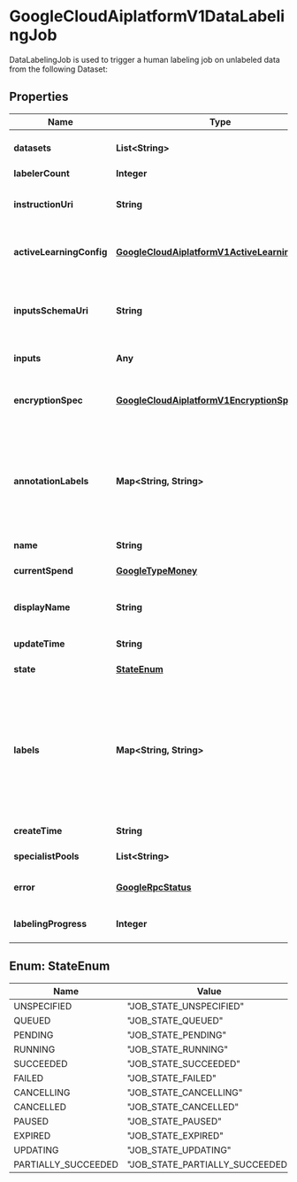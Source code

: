 

# GoogleCloudAiplatformV1DataLabelingJob

DataLabelingJob is used to trigger a human labeling job on unlabeled data from the following Dataset:

## Properties

| Name | Type | Description | Notes |
|------------ | ------------- | ------------- | -------------|
|**datasets** | **List&lt;String&gt;** | Required. Dataset resource names. Right now we only support labeling from a single Dataset. Format: &#x60;projects/{project}/locations/{location}/datasets/{dataset}&#x60; |  [optional] |
|**labelerCount** | **Integer** | Required. Number of labelers to work on each DataItem. |  [optional] |
|**instructionUri** | **String** | Required. The Google Cloud Storage location of the instruction pdf. This pdf is shared with labelers, and provides detailed description on how to label DataItems in Datasets. |  [optional] |
|**activeLearningConfig** | [**GoogleCloudAiplatformV1ActiveLearningConfig**](GoogleCloudAiplatformV1ActiveLearningConfig.md) | Parameters that configure the active learning pipeline. Active learning will label the data incrementally via several iterations. For every iteration, it will select a batch of data based on the sampling strategy. |  [optional] |
|**inputsSchemaUri** | **String** | Required. Points to a YAML file stored on Google Cloud Storage describing the config for a specific type of DataLabelingJob. The schema files that can be used here are found in the https://storage.googleapis.com/google-cloud-aiplatform bucket in the /schema/datalabelingjob/inputs/ folder. |  [optional] |
|**inputs** | **Any** | Required. Input config parameters for the DataLabelingJob. |  [optional] |
|**encryptionSpec** | [**GoogleCloudAiplatformV1EncryptionSpec**](GoogleCloudAiplatformV1EncryptionSpec.md) | Customer-managed encryption key spec for a DataLabelingJob. If set, this DataLabelingJob will be secured by this key. Note: Annotations created in the DataLabelingJob are associated with the EncryptionSpec of the Dataset they are exported to. |  [optional] |
|**annotationLabels** | **Map&lt;String, String&gt;** | Labels to assign to annotations generated by this DataLabelingJob. Label keys and values can be no longer than 64 characters (Unicode codepoints), can only contain lowercase letters, numeric characters, underscores and dashes. International characters are allowed. See https://goo.gl/xmQnxf for more information and examples of labels. System reserved label keys are prefixed with \&quot;aiplatform.googleapis.com/\&quot; and are immutable. |  [optional] |
|**name** | **String** | Output only. Resource name of the DataLabelingJob. |  [optional] [readonly] |
|**currentSpend** | [**GoogleTypeMoney**](GoogleTypeMoney.md) | Output only. Estimated cost(in US dollars) that the DataLabelingJob has incurred to date. |  [optional] [readonly] |
|**displayName** | **String** | Required. The user-defined name of the DataLabelingJob. The name can be up to 128 characters long and can consist of any UTF-8 characters. Display name of a DataLabelingJob. |  [optional] |
|**updateTime** | **String** | Output only. Timestamp when this DataLabelingJob was updated most recently. |  [optional] [readonly] |
|**state** | [**StateEnum**](#StateEnum) | Output only. The detailed state of the job. |  [optional] [readonly] |
|**labels** | **Map&lt;String, String&gt;** | The labels with user-defined metadata to organize your DataLabelingJobs. Label keys and values can be no longer than 64 characters (Unicode codepoints), can only contain lowercase letters, numeric characters, underscores and dashes. International characters are allowed. See https://goo.gl/xmQnxf for more information and examples of labels. System reserved label keys are prefixed with \&quot;aiplatform.googleapis.com/\&quot; and are immutable. Following system labels exist for each DataLabelingJob: * \&quot;aiplatform.googleapis.com/schema\&quot;: output only, its value is the inputs_schema&#39;s title. |  [optional] |
|**createTime** | **String** | Output only. Timestamp when this DataLabelingJob was created. |  [optional] [readonly] |
|**specialistPools** | **List&lt;String&gt;** | The SpecialistPools&#39; resource names associated with this job. |  [optional] |
|**error** | [**GoogleRpcStatus**](GoogleRpcStatus.md) | Output only. DataLabelingJob errors. It is only populated when job&#39;s state is &#x60;JOB_STATE_FAILED&#x60; or &#x60;JOB_STATE_CANCELLED&#x60;. |  [optional] [readonly] |
|**labelingProgress** | **Integer** | Output only. Current labeling job progress percentage scaled in interval [0, 100], indicating the percentage of DataItems that has been finished. |  [optional] [readonly] |



## Enum: StateEnum

| Name | Value |
|---- | -----|
| UNSPECIFIED | &quot;JOB_STATE_UNSPECIFIED&quot; |
| QUEUED | &quot;JOB_STATE_QUEUED&quot; |
| PENDING | &quot;JOB_STATE_PENDING&quot; |
| RUNNING | &quot;JOB_STATE_RUNNING&quot; |
| SUCCEEDED | &quot;JOB_STATE_SUCCEEDED&quot; |
| FAILED | &quot;JOB_STATE_FAILED&quot; |
| CANCELLING | &quot;JOB_STATE_CANCELLING&quot; |
| CANCELLED | &quot;JOB_STATE_CANCELLED&quot; |
| PAUSED | &quot;JOB_STATE_PAUSED&quot; |
| EXPIRED | &quot;JOB_STATE_EXPIRED&quot; |
| UPDATING | &quot;JOB_STATE_UPDATING&quot; |
| PARTIALLY_SUCCEEDED | &quot;JOB_STATE_PARTIALLY_SUCCEEDED&quot; |



